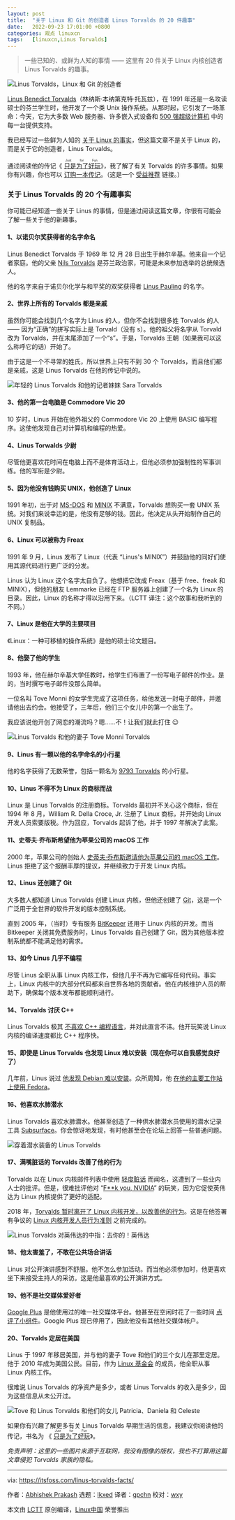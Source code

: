 ```yaml
---
layout: post
title:	"关于 Linux 和 Git 的创造者 Linus Torvalds 的 20 件趣事"
date:	2022-09-23 17:01:00 +0800 
categories:	观点 linuxcn 
tags:	[linuxcn,Linus Torvalds]
---
```




> 
> 一些已知的、或鲜为人知的事情 —— 这里有 20 件关于 Linux 内核创造者 Linus Torvalds 的趣事。
> 
> 
> 


![Linus Torvalds，Linux 和 Git 的创造者](/Asserts/Images//attachment/album/202209/23/170142xi8qc1g3w1i8rrsd.png)


[Linus Benedict Torvalds](https://en.wikipedia.org/wiki/Linus_Torvalds)（林纳斯·本纳第克特·托瓦兹），在 1991 年还是一名攻读硕士的芬兰学生时，他开发了一个类 Unix 操作系统。从那时起，它引发了一场革命：今天，它为大多数 Web 服务器、许多嵌入式设备和 [500 强超级计算机](https://itsfoss.com/linux-runs-top-supercomputers/) 中的每一台提供支持。


我已经写过一些鲜为人知的 [关于 Linux 的事实](https://itsfoss.com/facts-linux-kernel/)，但这篇文章不是关于 Linux 的，而是关于它的创造者，Linus Torvalds。


通过阅读他的传记《<ruby> <a href="https://www.amazon.com/dp/0066620732?tag=AAWP_PLACEHOLDER_TRACKING_ID">  只是为了好玩 </a> <rt>  Just for Fun </rt></ruby>》，我了解了有关 Torvalds 的许多事情。如果你有兴趣，你也可以 [订购一本传记](https://www.amazon.com/dp/0066620732?tag=AAWP_PLACEHOLDER_TRACKING_ID)。（这是一个 [受益推荐](https://itsfoss.com/affiliate-policy/) 链接。）


### 关于 Linus Torvalds 的 20 个有趣事实


你可能已经知道一些关于 Linus 的事情，但是通过阅读这篇文章，你很有可能会了解一些关于他的新趣事。


#### 1、以诺贝尔奖获得者的名字命名


Linus Benedict Torvalds 于 1969 年 12 月 28 日出生于赫尔辛基。他来自一个记者家庭。他的父亲 [Nils Torvalds](https://en.wikipedia.org/wiki/Nils_Torvalds) 是芬兰政治家，可能是未来参加选举的总统候选人。


他的名字来自于诺贝尔化学与和平奖的双奖获得者 [Linus Pauling](https://en.wikipedia.org/wiki/Linus_Pauling) 的名字。


#### 2、世界上所有的 Torvalds 都是亲戚


虽然你可能会找到几个名字为 Linus 的人，但你不会找到很多姓 Torvalds 的人 —— 因为“正确”的拼写实际上是 Torvald（没有 s）。他的祖父将名字从 Torvald 改为 Torvalds，并在末尾添加了一个“s”。于是，Torvalds 王朝（如果我可以这么称呼它的话）开始了。


由于这是一个不寻常的姓氏，所以世界上只有不到 30 个 Torvalds，而且他们都是亲戚，这是 Linus Torvalds 在他的传记中说的。


![年轻的 Linus Torvalds 和他的记者妹妹 Sara Torvalds](/Asserts/Images//attachment/album/202209/23/170142gznamcqolccoaoco.jpg)


#### 3、他的第一台电脑是 Commodore Vic 20


10 岁时，Linus 开始在他外祖父的 Commodore Vic 20 上使用 BASIC 编写程序。这使他发现自己对计算机和编程的热爱。


#### 4、Linus Torwalds 少尉


尽管他更喜欢花时间在电脑上而不是体育活动上，但他必须参加强制性的军事训练。他的军衔是少尉。


#### 5、因为他没有钱购买 UNIX，他创造了 Linux


1991 年初，出于对 [MS-DOS](https://en.wikipedia.org/wiki/MS-DOS) 和 [MINIX](https://www.minix3.org/) 不满意，Torvalds 想购买一套 UNIX 系统。对我们来说幸运的是，他没有足够的钱。因此，他决定从头开始制作自己的 UNIX 复制品。


#### 6、Linux 可以被称为 Freax


1991 年 9 月，Linus 发布了 Linux（代表 “Linus's MINIX”）并鼓励他的同好们使用其源代码进行更广泛的分发。


Linus 认为 Linux 这个名字太自负了。他想把它改成 Freax（基于 free、freak 和 MINIX），但他的朋友 Lemmarke 已经在 FTP 服务器上创建了一个名为 Linux 的目录。因此，Linux 的名称才得以沿用下来。（LCTT 译注：这个故事和我听到的不同。）


#### 7、Linux 是他在大学的主要项目


《Linux：一种可移植的操作系统》是他的硕士论文题目。


#### 8、他娶了他的学生


1993 年，他在赫尔辛基大学任教时，给学生们布置了一份写电子邮件的作业。是的，当时撰写电子邮件没那么简单。


一位名叫 Tove Monni 的女学生完成了这项任务，给他发送一封电子邮件，并邀请他出去约会。他接受了，三年后，他们三个女儿中的第一个出生了。


我应该说他开创了网恋的潮流吗？嗯……不！让我们就此打住 :wink:


![Linus Torvalds 和他的妻子 Tove Monni Torvalds](/Asserts/Images//attachment/album/202209/23/170142ou8bescyztesszbk.jpg)


#### 9、Linus 有一颗以他的名字命名的小行星


他的名字获得了无数荣誉，包括一颗名为 [9793 Torvalds](http://enacademic.com/dic.nsf/enwiki/1928421) 的小行星。


#### 10、Linus 不得不为 Linux 的商标而战


Linux 是 Linus Torvalds 的注册商标。Torvalds 最初并不关心这个商标，但在 1994 年 8 月，William R. Della Croce, Jr. 注册了 Linux 商标，并开始向 Linux 开发人员索要版税。作为回应，Torvalds 起诉了他，并于 1997 年解决了此案。


#### 11、史蒂夫·乔布斯希望他为苹果公司的 macOS 工作


2000 年，苹果公司的创始人 [史蒂夫·乔布斯邀请他为苹果公司的 macOS 工作](https://www.macrumors.com/2012/03/22/steve-jobs-tried-to-hire-linux-creator-linus-torvalds-to-work-on-os-x/)。Linus 拒绝了这个报酬丰厚的提议，并继续致力于开发 Linux 内核。


#### 12、Linus 还创建了 Git


大多数人都知道 Linus Torvalds 创建 Linux 内核，但他还创建了 [Git](https://en.wikipedia.org/wiki/Git)，这是一个广泛用于全世界的软件开发的版本控制系统。


直到 2005 年，（当时）专有服务 [BitKeeper](https://www.bitkeeper.org/) 还用于 Linux 内核的开发。而当 Bitkeeper 关闭其免费服务时，Linus Torvalds 自己创建了 Git，因为其他版本控制系统都不能满足他的需求。


#### 13、如今 Linus 几乎不编程


尽管 Linus 全职从事 Linux 内核工作，但他几乎不再为它编写任何代码。事实上，Linux 内核中的大部分代码都来自世界各地的贡献者。他在内核维护人员的帮助下，确保每个版本发布都能顺利进行。


#### 14、Torvalds 讨厌 C++


Linus Torvalds 极其 [不喜欢 C++ 编程语言](https://lwn.net/Articles/249460/)，并对此直言不讳。他开玩笑说 Linux 内核的编译速度都比 C++ 程序快。


#### 15、即使是 Linus Torvalds 也发现 Linux 难以安装（现在你可以自我感觉良好了）


几年前，Linus 说过 [他发现 Debian 难以安装](https://www.youtube.com/watch?v=qHGTs1NSB1s)。众所周知，他 [在他的主要工作站上使用 Fedora](https://plus.google.com/+LinusTorvalds/posts/Wh3qTjMMbLC)。


#### 16、他喜欢水肺潜水


Linus Torvalds 喜欢水肺潜水。他甚至创造了一种供水肺潜水员使用的潜水记录工具 [Subsurface](https://subsurface-divelog.org/)。你会惊讶地发现，有时他甚至会在论坛上回答一些普通问题。


![穿着潜水装备的 Linus Torvalds](/Asserts/Images//attachment/album/202209/23/170142tejo9eqqfazh8jkh.jpg)


#### 17、满嘴脏话的 Torvalds 改善了他的行为


Torvalds 以在 Linux 内核邮件列表中使用 [轻度脏话](https://www.theregister.co.uk/2016/08/26/linus_torvalds_calls_own_lawyers_nasty_festering_disease/) 而闻名，这遭到了一些业内人士的批评。但是，很难批评他对 “[F\*\*k you, NVIDIA](https://www.youtube.com/watch?v=_36yNWw_07g)” 的玩笑，因为它促使英伟达为 Linux 内核提供了更好的适配。


2018 年，[Torvalds 暂时离开了 Linux 内核开发，以改善他的行为](https://itsfoss.com/torvalds-takes-a-break-from-linux/)。这是在他签署有争议的 [Linux 内核开发人员行为准则](https://itsfoss.com/linux-code-of-conduct/) 之前完成的。


![Linus Torvalds 对英伟达的中指：去你的！英伟达](/Asserts/Images//attachment/album/202209/23/170142aqtlqpzl2bbqgl2b.jpg)


#### 18、他太害羞了，不敢在公共场合讲话


Linus 对公开演讲感到不舒服。他不怎么参加活动。而当他必须参加时，他更喜欢坐下来接受主持人的采访。这是他最喜欢的公开演讲方式。


#### 19、他不是社交媒体爱好者


[Google Plus](https://plus.google.com/+LinusTorvalds) 是他使用过的唯一社交媒体平台。他甚至在空闲时花了一些时间 [点评了小组件](https://plus.google.com/collection/4lfbIE)。Google Plus 现已停用了，因此他没有其他社交媒体帐户。


#### 20、Torvalds 定居在美国


Linus 于 1997 年移居美国，并与他的妻子 Tove 和他们的三个女儿在那里定居。他于 2010 年成为美国公民。目前，作为 [Linux 基金会](https://www.linuxfoundation.org/) 的成员，他全职从事 Linux 内核工作。


很难说 Linus Torvalds 的净资产是多少，或者 Linus Torvalds 的收入是多少，因为这些信息从未公开过。


![Tove 和 Linus Torvalds 和他们的女儿 Patricia、Daniela 和 Celeste](/Asserts/Images//attachment/album/202209/23/170143b5rq1ar6rffcrfrn.jpg)


如果你有兴趣了解更多有关 Linus Torvalds 早期生活的信息，我建议你阅读他的传记，书名为 《<ruby> <a href="https://www.amazon.com/dp/0066620732?tag=AAWP_PLACEHOLDER_TRACKING_ID">  只是为了好玩 </a> <rt>  Just for Fun </rt></ruby>》。


*免责声明：这里的一些图片来源于互联网，我没有图像的版权，我也不打算用这篇文章侵犯 Torvalds 家族的隐私。*




---


via: <https://itsfoss.com/linus-torvalds-facts/>


作者：[Abhishek Prakash](https://itsfoss.com/) 选题：[lkxed](https://github.com/lkxed) 译者：[gpchn](https://github.com/gpchn) 校对：[wxy](https://github.com/wxy)


本文由 [LCTT](https://github.com/LCTT/TranslateProject) 原创编译，[Linux中国](https://linux.cn/) 荣誉推出
